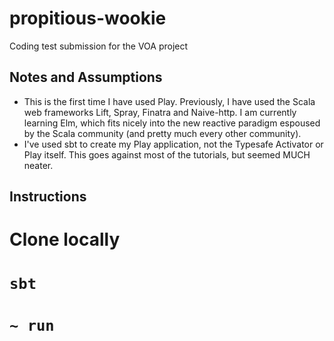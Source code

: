 # propitious-wookie

Coding test submission for the VOA project

## Notes and Assumptions
* This is the first time I have used Play. Previously, I have used the Scala web frameworks Lift, Spray, Finatra and Naive-http. I am currently learning Elm, which fits nicely into the new reactive paradigm espoused by the Scala community (and pretty much every other community).
* I've used sbt to create my Play application, not the Typesafe Activator or Play itself. This goes against most of the tutorials, but seemed MUCH neater.

## Instructions
# Clone locally
# ```sbt```
# ```~ run```
